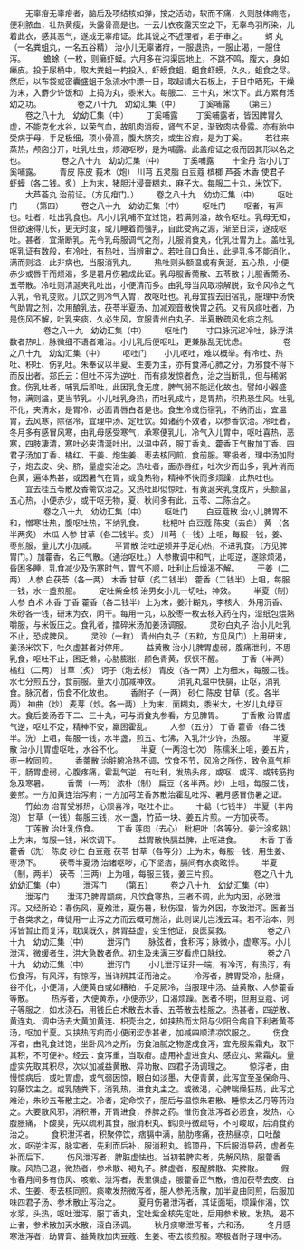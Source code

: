 <!-- { "loadSidebar": true } -->
　　无辜疳无辜疳者，脑后及项结核如弹，按之活动，软而不痛，久则肢体痈疮，便利脓血，壮热黄瘦，头露骨高是也。一云儿衣夜露天空之下，无辜鸟羽所染，儿着此衣，感其恶气，遂成无辜疳证。此其说之不近理者，君子审之。
　　蚵 丸（一名粪蛆丸，一名五谷精） 治小儿无辜诸疳，一服退热，一服止渴，一服住泻。
　　蟾蜍（一枚，则癞虾蟆。六月多在沟渠园地上，不跳不鸣，腹大，身如癞皮。投于尿桶中，取大粪蛆一杓投入，虾蟆食蛆，蛆食虾蟆，久久，蛆食之尽。然后，以布袋或密囊盛蛆于急流水中漂一日，取起铺大石板上，于日中晒死，干燥为末，入麝少许饭和）上捣为丸，黍米大。每服二、三十丸，米饮下。此方累有活幼之功。
　　
　　卷之八十九　幼幼汇集（中）
　　丁奚哺露
　　（第三）
　　卷之八十九　幼幼汇集（中）
　　丁奚哺露
　　丁奚哺露者，皆因脾胃久虚，不能克化水谷，以荣气血，故肌肉消瘦，肾气不足，渐致肉枯骨露。亦有胎中受病于母，手足极细，项小骨高，腹大脐突，或生谷瘕，是为丁奚。
　　若往来蒸热，颅囟分开，吐乳吐虫，烦渴呕哕，是为哺露。此盖疳证之极而因其形以名之也。
　　
　　卷之八十九　幼幼汇集（中）
　　丁奚哺露
　　十全丹 治小儿丁奚哺露。
　　青皮 陈皮 莪术（炮） 川芎 五灵脂 白豆蔻 槟榔 芦荟 木香 使君子 虾蟆（各二钱。炙）上为末，猪胆汁浸膏糊丸，麻子大。每服二十丸，米饮下。
　　大芦荟丸 治前证。（方见疳门。）
　　卷之八十九　幼幼汇集（中）
　　呕吐门
　　（第四）
　　卷之八十九　幼幼汇集（中）
　　呕吐门
　　呕者，有声也。吐者，吐出乳食也。凡小儿乳哺不宜过饱，若满则溢，故令呕吐。乳母无知，但欲速得儿长，更无时度，或儿睡着而强乳，自此受病之源，渐至日深，遂成呕吐。甚者，宜渐断乳。先令乳母服调气之剂，儿服消食丸，化乳壮胃为上。盖吐乳呕乳证有数般，有冷吐，有热吐，当辨审之。若吐自口角出，此是乳多不能消化，满而则溢，此非病也，当服消乳丸。
　　热吐则头额温或有黄涎，五心热，小便赤少或唇干而烦渴，多是暑月伤暑成此证。乳母服香薷散、五苓散；儿服香薷汤、五苓散。冷吐则清涎夹乳吐出，小便清而多。由乳母当风取凉解脱，致令风冷之气入乳，令乳变败。儿饮之则冷气入胃，故呕吐也。乳母宜捏去旧宿乳，服理中汤快气助胃之剂，次用酿乳法，茯苓半夏汤、加减观音散快胃之药。又有风痰吐者，乃是伤风不解，吐乳夹痰，久必生风，宜服青州白丸子、半夏散疏风化痰之剂。
　　
　　卷之八十九　幼幼汇集（中）
　　呕吐门
　　寸口脉沉迟冷吐，脉浮洪数者热吐，脉微细不语者难治。小儿乳后便呕吐，更兼脉乱无忧虑。
　　
　　卷之八十九　幼幼汇集（中）
　　呕吐门
　　小儿呕吐，难以概举。有冷吐、热吐、积吐、伤乳吐。朱奉议以半夏、生姜为主，亦有食滞心肺之分，为邪食不得下而反出者。郑氏云：但吐不泻为逆吐，而有痰发惊者危，治之当断乳，但与稀粥食。伤乳吐者，哺乳后即吐，此因乳食无度，脾气弱不能运化故也。譬如小器盛物，满则溢，更当节乳。小儿吐乳身热，而吐乳成片，是胃热，积热恐生风。吐乳不化，夹清水，是胃冷，必面青唇白者是也。食生冷或伤宿乳，不纳而出，宜温胃，去风寒，除宿冷，宜理中汤、定吐饮。如诸药不效者，以参香饮治。冷吐者，冬月多有感冒风寒，由乳母感受寒气，承寒便乳儿，冷气入儿胃中，呕吐喜热，恶寒，四肢凄清，寒吐必夹清涎吐出，以温中药，服丁香丸、藿香正气散加丁香、四君子汤加丁香、橘红、干姜、炮生姜、枣去核同煎，食前服。寒极者，理中汤加附子，炮去皮、尖、脐，量虚实治之。热吐者，面赤唇红，吐次少而出多，乳片消而色黄，遍体热甚，或因暑气在胃，或食热物，精神不快而多烦躁，此热吐也。
　　宜去桂五苓散及香薷饮治之。又热吐即似惊吐，有黄涎夹乳食成片，头额温，五心热，小便赤少，或干呕无物，夏、秋间多有此，五苓、二陈治之。
　　
　　卷之八十九　幼幼汇集（中）
　　呕吐门
　　白豆蔻散 治小儿脾胃不和，憎寒壮热，腹呕吐热，不纳乳食。
　　枇杷叶 白豆蔻 陈皮（去白） 黄 （各半两炙） 木瓜 人参 甘草（各二钱半。炙） 川芎（一钱）上咀，每服一钱，姜、枣煎服，量儿大小加减。
　　平胃散 治吐逆频并手足心热，不进乳食。（方见脾胃门。）加藿香，名正气散。（通治呕吐。）人参散调中和气，止呕逆，遂除烦渴，昏困多睡，乳食减少及伤寒时气，胃气不顺，吐利止后燥渴不解。
　　干姜（二两） 人参 白茯苓（各一两） 木香 甘草（炙二钱半） 藿香（二钱半）上咀，每服一钱，水一盏煎服。
　　定吐紫金核 治男女小儿一切吐，神效。
　　半夏（制） 人参 白术 木香 丁香 藿香（各二钱半）上为末，姜汁糊丸，李核大，外用沉香、朱砂各一钱，研末为衣，阴干。每用一丸，以胶枣一枚去核入药在内，湿纸包煨熟嚼服，与米饭压之。食乳者，擂碎米汤加姜汤调服。
　　灵砂白丸子 治小儿吐乳不止，恐成脾风。
　　灵砂（一粒） 青州白丸子（五粒，方见风门）上用研末，姜汤米饮下，吐久虚甚者对停用。
　　益黄散 治小儿脾胃虚弱，腹痛泄利，不思乳食，呕吐不止，困乏懒，心胁膨胀，颜色青黄，恹恹不醒。
　　丁香（半两） 橘红（二两） 甘草（炙） 诃子（炮去核） 青皮（各一两）上为细末，每服二钱。水七分煎五分，食前服。量大小加减神效。
　　消乳丸温中快膈，止呕，消乳食。脉沉者，伤食不化故也。
　　香附子（一两） 砂仁 陈皮 甘草（炙。各半两） 神曲（炒） 麦芽（炒。各一两）上为末，面糊丸，黍米大，七岁儿丸绿豆大。食后姜汤吞下二、三十丸，可与消食丸参看，方见脾胃。
　　丁香散 治胃虚气逆，呕吐不定，精神不安，羸困霍乱。
　　人参（五分） 丁香 藿香（各二钱半。洗）上咀，每服一钱，水半盏，煎五、七沸，入乳汁少许，热服。
　　半夏散 治小儿胃虚呕吐，水谷不化。
　　半夏（一两泡七次） 陈糯米上咀，姜五片，枣一枚同煎。
　　香薷散 治脏腑冷热不调，饮食不节，风冷之所伤，致令真气相干，肠胃虚弱，心腹疼痛，霍乱气逆，有吐利，发热头疼，或呕、或泻、或转筋拘急及寒暑。
　　香薷（一两） 浓朴（制） 扁豆（各半两。炒）上咀，每服二钱，姜煎。一方加黄连治泻痢；一方加芎芷香苏散治霍乱吐泻、暑月感冒伤暑之证。
　　竹茹汤 治胃受邪热，心烦喜冷，呕吐不止。
　　干葛（七钱半） 半夏（半两泡） 甘草（一钱）每服三钱，水一盏，竹茹一块、姜五片煎。一方加茯苓。
　　丁莲散 治吐乳伤食。
　　丁香 莲肉（去心） 枇杷叶（各等分。姜汁涂炙熟）上为末，每服一钱，米饮调下。
　　益胃散快膈益脾，止呕进食。
　　木香 丁香 藿香（洗） 陈皮 砂仁 白豆蔻 茯苓 甘草（各等分）上为末，每服一钱，用生姜、枣汤下。
　　茯苓半夏汤 治诸呕哕，心下坚痞，膈间有水痰眩悸。
　　半夏（制，两半） 茯苓（三两）上为咀，每服三钱，姜三片煎。
　　
　　卷之八十九　幼幼汇集（中）
　　泄泻门
　　（第五）
　　卷之八十九　幼幼汇集（中）
　　泄泻门
　　泄泻乃脾胃颛病，凡饮食寒热，三者不调，此为内因，必致泄泻。又经所论：春伤风，夏飧泄，夏伤暑，秋伤湿，皆为外因，亦致泄泻。医者当于各类求之，毋徒用一止泻之方而云概可施治，此则误儿岂浅云耳。若不治本，则泻皆暂止而复泻，耽误既久，脾胃益虚，变生他证，良医莫救。
　　
　　卷之八十九　幼幼汇集（中）
　　泄泻门
　　脉弦者，食积泻；脉微小，虚寒泻。小儿泄泻，微缓者生，洪大急数者危。初生及未满三岁看虎口脉纹。
　　
　　卷之八十九　幼幼汇集（中）
　　泄泻门
　　小儿泄泻证非一端，有冷泻，有热泻，有伤食泻，有风泻，有惊泻，当详辨其证而治之。
　　冷泻者，脾胃受冷，肚痛，谷不化，小便清，大便黄白或如糟粕，手足厥冷，当服理中汤、益黄散、人参藿香等散。
　　热泻者，大便黄赤，小便赤少，口渴烦躁。医者不明，但用豆蔻、诃子等服之，如水浇石，用钱氏白术散去木香、五苓散去桂服之。热甚者，四逆散、黄连丸、调中汤去大黄加黄连、枳壳治之，如挟热而太阳与少阳合病自下利者黄芩汤，呕加半夏。又挟热泻痢而小便闭涩赤甚者，加减四顺清凉饮服之。
　　伤食泻者，由乳食过饱，坐卧风冷之所，伤食油腻之物遂成食泻，宜先服紫霜丸，取下其积，不可便补。经云：食泻重，当取疳。虚用补虚进食丸、感应丸、紫霜丸。量虚实先取其积尽，次以加减益黄散、异功散、四君子汤调理之。
　　惊泻者，由慢惊病后，或吐胃虚，或气弱因惊，眼白如淡墨，大便青黄，此泻宜至圣保命丹、钩藤饮主之。或乳随粪下，消乳热，进食丸主之。或微渴，心脾喘燥狂热，此泻尤难治，朱砂五苓散主之。冷者，定命饮子，服后与温惊朱君散、睡惊太乙丹等药治之。大要散风邪，消积滞，开胃进食，养脾之药。惟伤食泄泻者必恶食，发热，心腹胀痛，下酸臭，先以疏利其食，服消积丸、鹤顶丹微疏导，不可峻取，后消食药治之。
　　食积泄泻者，积聚停饮，痞膈中满，胁肋疼痛，夜热昼凉，口吐酸水，呕逆注泻，脉实者，先利而后补，服消积丸、鹤顶丹，下后服消导药，虚者先补而后下。
　　伤风泄泻者，脾脏虚怯也。当初若脾实者，先解风热，服藿香散。风热已退，微热者，参术散、褐丸子。脾虚者，服醒脾散、实脾散。
　　假令春月间多有伤风、咳嗽、泄泻者，表里俱虚，服藿香正气散，倍加茯苓去皮、白术、生姜、枣去核同煎。痰嗽发热微泻者，服人参羌活散，加半夏曲同煎，后服加味四君子汤、参术散止泻治之。
　　夏月伤暑泄泻者，其证面垢，烦躁作渴，饮水浆，头热，呕吐泄泻，服丁香丸，定吐紫金核先定吐，后用参术散。发热，渴不止者，参术散加天水散，滚白汤调。
　　秋月痰嗽泄泻者，六和汤。
　　冬月感寒泄泻者，助胃膏、益黄散加肉豆蔻、生姜、枣去核煎服。寒极者附子理中汤。
